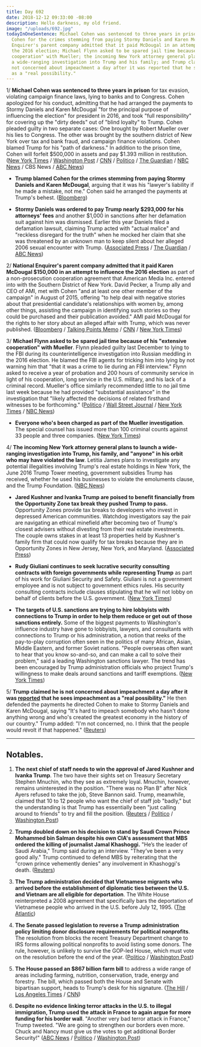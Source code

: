 ```yaml
---
title: Day 692
date: 2018-12-12 09:33:00 -08:00
description: Hello darkness, my old friend.
image: "/uploads/692.jpg"
todayInOneSentence: Michael Cohen was sentenced to three years in prison; Trump blamed
  Cohen for the crimes stemming from paying Stormy Daniels and Karen McDougal; National
  Enquirer's parent company admitted that it paid McDougal in an attempt to influence
  the 2016 election; Michael Flynn asked to be spared jail time because of his "extensive
  cooperation" with Mueller; the incoming New York attorney general plans to launch
  a wide-ranging investigation into Trump and his family; and Trump claimed he is
  not concerned about impeachment a day after it was reported that he sees impeachment
  as a "real possibility."
---
```


1/ **Michael Cohen was sentenced to three years in prison** for tax evasion, violating campaign finance laws, lying to banks and to Congress. Cohen apologized for his conduct, admitting that he had arranged the payments to Stormy Daniels and Karen McDougal "for the principal purpose of influencing the election" for president in 2016, and took "full responsibility" for covering up the "dirty deeds" out of "blind loyalty" to Trump. Cohen pleaded guilty in two separate cases: One brought by Robert Mueller over his lies to Congress. The other was brought by the southern district of New York over tax and bank fraud, and campaign finance violations. Cohen blamed Trump for his "path of darkness." In addition to the prison time, Cohen will forfeit $500,000 in assets and pay $1.393 million in restitution. ([New York Times](https://www.nytimes.com/2018/12/12/nyregion/michael-cohen-sentence-trump.html) / [Washington Post](https://www.washingtonpost.com/world/national-security/michael-cohen-scheduled-to-be-sentenced-for-crimes-committed-while-working-for-trump/2018/12/11/57226ff2-fcbf-11e8-83c0-b06139e540e5_story.html) / [CNN](https://www.cnn.com/2018/12/12/politics/michael-cohen-sentencing/index.html) / [Politico](https://www.politico.com/story/2018/12/12/cohen-sentenced-to-3-years-in-prison-1060060) / [The Guardian](https://www.theguardian.com/us-news/2018/dec/12/michael-cohen-sentence-latest-news-trump-hush-money-payments-lying-charges) / [NBC News](https://www.nbcnews.com/news/us-news/michael-cohen-gets-3-years-cases-involving-stormy-daniels-lying-n946956) / CBS News / [ABC News](https://abcnews.go.com/Politics/cohen-face-sentencing-campaign-finance-violations-lying-congress/story?id=59738100))

* **Trump blamed Cohen for the crimes stemming from paying Stormy Daniels and Karen McDougal**, arguing that it was  his "lawyer's liability if he made a mistake, not me." Cohen said he arranged the payments at Trump's behest. ([Bloomberg](https://www.bloomberg.com/news/articles/2018-12-10/trump-says-any-crime-committed-in-paying-hush-money-was-by-cohen?srnd=politics-vp))

* **Stormy Daniels was ordered to pay Trump nearly $293,000 for his attorneys' fees** and another $1,000 in sanctions after her defamation suit against him was dismissed. Earlier this year Daniels filed a defamation lawsuit, claiming Trump acted with "actual malice" and "reckless disregard for the truth" when he mocked her claim that she was threatened by an unknown man to keep silent about her alleged 2006 sexual encounter with Trump. ([Associated Press](https://apnews.com/c88f8be832c84d348e657aefcbdb5059) / [The Guardian](https://www.theguardian.com/us-news/2018/dec/11/stormy-daniels-lawsuit-pay-trump-legal-fees) / [ABC News](https://abcnews.go.com/Politics/federal-judge-orders-stormy-daniels-pay-trump-300k/story?id=59760159))

2/ **National Enquirer's parent company admitted that it paid Karen McDougal $150,000 in an attempt to influence the 2016 election** as part of a non-prosecution cooperation agreement that American Media Inc. entered into with the Southern District of New York. David Pecker, a Trump ally and CEO of AMI, met with Cohen "and at least one other member of the campaign" in August of 2015, offering "to help deal with negative stories about that presidential candidate's relationships with women by, among other things, assisting the campaign in identifying such stories so they could be purchased and their publication avoided." AMI paid McDougal for the rights to her story about an alleged affair with Trump, which was never published. ([Bloomberg](https://www.bloomberg.com/news/articles/2018-12-12/american-media-in-non-prosecution-agreement-with-prosecutors) / [Talking Points Memo](https://talkingpointsmemo.com/muckraker/ami-sdny-non-prosecution-agreement) / [CNN](https://www.cnn.com/2018/12/12/media/american-media-inc-southern-district-new-york/index.html) / [New York Times](https://www.nytimes.com/2018/12/12/nyregion/trump-american-media-michael-cohen.html))

3/ **Michael Flynn asked to be spared jail time because of his "extensive cooperation" with Mueller**. Flynn pleaded guilty last December to lying to the FBI during its counterintelligence investigation into Russian meddling in the 2016 election. He blamed the FBI agents for tricking him into lying by not warning him that "that it was a crime to lie during an FBI interview." Flynn asked to receive a year of probation and 200 hours of community service in light of his cooperation, long service in the U.S. military, and his lack of a criminal record. Mueller's office similarly recommended little to no jail time last week because he had provided "substantial assistance" in the investigation that "likely affected the decisions of related firsthand witnesses to be forthcoming." ([Politico](https://www.politico.com/story/2018/12/11/flynn-pleads-with-judge-for-no-jail-time-1059161) / [Wall Street Journal](https://www.wsj.com/articles/manafort-attorneys-may-not-contest-allegation-he-breached-plea-agreement-11544565657) / [New York Times](https://www.nytimes.com/2018/12/11/us/politics/michael-flynn-defense-sentencing-memo.html) / [NBC News](https://www.nbcnews.com/news/us-news/michael-flynn-s-lawyers-ask-judge-no-jail-time-n946841))

* **Everyone who's been charged as part of the Mueller investigation**. The special counsel has issued more than 100 criminal counts against 33 people and three companies. ([New York Times](https://www.nytimes.com/interactive/2018/08/21/us/mueller-trump-charges.html))

4/ **The incoming New York attorney general plans to launch a wide-ranging investigation into Trump, his family, and "anyone" in his orbit who may have violated the law**. Letitia James plans to investigate any potential illegalities involving Trump's real estate holdings in New York, the June 2016 Trump Tower meeting, government subsidies Trump has received, whether he used his businesses to violate the emoluments clause, and the Trump Foundation. ([NBC News](https://www.nbcnews.com/politics/donald-trump/incoming-new-york-attorney-general-plans-wide-ranging-investigations-trump-n946706))

* **Jared Kushner and Ivanka Trump are poised to benefit financially from the Opportunity Zone tax break they pushed Trump to pass.** Opportunity Zones provide tax breaks to developers who invest in depressed American communities. Watchdog investigators say the pair are navigating an ethical minefield after becoming two of Trump's closest advisers without divesting from their real estate investments. The couple owns stakes in at least 13 properties held by Kushner's family firm that could now qualify for tax breaks because they are in Opportunity Zones in New Jersey, New York, and Maryland. ([Associated Press](https://apnews.com/41847c1548e34d0ba8c339836b86ed93))

* **Rudy Giuliani continues to seek lucrative security consulting contracts with foreign governments while representing Trump** as part of his work for Giuliani Security and Safety. Giuliani is not a government employee and is not subject to government ethics rules. His security consulting contracts include clauses stipulating that he will not lobby on behalf of clients before the U.S. government. ([New York Times](https://www.nytimes.com/2018/12/12/us/politics/giuliani-consulting-abroad.html))

* **The targets of U.S. sanctions are trying to hire lobbyists with connections to Trump in order to help them reduce or get out of those sanctions entirely.** Some of the biggest payments to Washington's influence industry have gone to lobbyists, lawyers, and consultants with connections to Trump or his administration, a notion that reeks of the pay-to-play corruption often seen in the politics of many African, Asian, Middle Eastern, and former Soviet nations. "People overseas often want to hear that you know so-and-so, and can make a call to solve their problem," said a leading Washington sanctions lawyer. The trend has been encouraged by Trump administration officials who project Trump's willingness to make deals around sanctions and tariff exemptions. ([New York Times](https://www.nytimes.com/2018/12/10/us/politics/sanctions-lobbyists-usa.html))

5/ **Trump claimed he is not concerned about impeachment a day after it was [reported](https://whatthefuckjusthappenedtoday.com/2018/12/11/day-691/#4-trump-sees-impeachment-as-a-real-p) that he sees impeachment as a "real possibility."** He then defended the payments he directed Cohen to make to Stormy Daniels and Karen McDougal, saying "It's hard to impeach somebody who hasn't done anything wrong and who's created the greatest economy in the history of our country." Trump added: "I'm not concerned, no. I think that the people would revolt if that happened." ([Reuters](https://www.reuters.com/article/us-usa-trump-impeachment-exclusive-idUSKBN1OB01N))

---

## Notables.

1. **The next chief of staff needs to win the approval of Jared Kushner and Ivanka Trump**. The two have their sights set on Treasury Secretary Stephen Mnuchin, who they see as extremely loyal. Mnuchin, however, remains uninterested in the position. "There was no Plan B" after Nick Ayers refused to take the job, Steve Bannon said. Trump, meanwhile, claimed that 10 to 12 people who want the chief of staff job "badly," but the understanding is that Trump has essentially been "just calling around to friends" to try and fill the position. ([Reuters](https://www.reuters.com/article/us-usa-trump-staff-exclusive-idUSKBN1OB08G) / [Politico](https://www.politico.com/story/2018/12/12/trump-white-house-chief-of-staff-search-ivanka-jared-1059163) /  [Washington Post](https://www.washingtonpost.com/politics/there-was-no-plan-b-trump-scrambles-to-find-chief-of-staff-after-top-candidate-turns-him-down/2018/12/10/9b6d0424-fc9c-11e8-862a-b6a6f3ce8199_story.html))

2. **Trump doubled down on his decision to stand by Saudi Crown Prince Mohammed bin Salman despite his own CIA's assessment that MBS ordered the killing of journalist Jamal Khashoggi.** "He’s the leader of Saudi Arabia," Trump said during an interview. "They’ve been a very good ally." Trump continued to defend MBS by reiterating that the "crown prince vehemently denies" any involvement in Khashoggi's death. ([Reuters](https://www.reuters.com/article/us-usa-trump-saudi-exclusive-idUSKBN1OB01C))

3. **The Trump administration decided that Vietnamese migrants who arrived before the establishment of diplomatic ties between the U.S. and Vietnam are all eligible for deportation**. The White House reinterpreted a 2008 agreement that specifically bars the deportation of Vietnamese people who arrived in the U.S. before July 12, 1995. ([The Atlantic](https://www.theatlantic.com/international/archive/2018/12/donald-trump-deport-vietnam-war-refugees/577993/))

4. **The Senate passed legislation to reverse a Trump administration policy limiting donor disclosure requirements for political nonprofits**. The resolution from blocks the recent Treasury Department change to IRS forms allowing political nonprofits to avoid listing some donors. The rule, however, is unlikely to survive the GOP-led House, which must vote on the resolution before the end of the year. ([Politico](https://www.politico.com/story/2018/12/12/senate-democrats-overturn-trump-donor-disclosure-1057535) / [Washington Post](https://www.washingtonpost.com/politics/senate-votes-to-overturn-trump-administration-donor-disclosure-rule-for-dark-money-groups/2018/12/12/92d8d93a-fe3d-11e8-ad40-cdfd0e0dd65a_story.html))

5. **The House passed an $867 billion farm bill** to address a wide range of areas including farming, nutrition, conservation, trade, energy and forestry. The bill, which passed both the House and Senate with bipartisan support, heads to Trump's desk for his signature. ([The Hill](https://thehill.com/homenews/house/420990-house-passes-867-billion-farm-bill-sending-it-to-trump) / [Los Angeles Times](https://www.latimes.com/politics/la-na-pol-congress-farm-bill-20181212-story.html) / [CNN](https://www.cnn.com/2018/12/12/politics/farm-bill-passes-congress/index.html))

6. **Despite no evidence linking terror attacks in the U.S. to illegal immigration, Trump used the attack in France to again argue for more funding for his border wall**. "Another very bad terror attack in France," Trump tweeted. "We are going to strengthen our borders even more. Chuck and Nancy must give us the votes to get additional Border Security!" ([ABC News](https://abcnews.go.com/Politics/trump-france-terror-attack-call-us-border-security/story?id=59770868) / [Politico](https://www.politico.com/story/2018/12/12/trump-french-terrorist-attack-border-wall-funding-1059169) / [Washington Post](https://www.washingtonpost.com/politics/trump-cites-french-terrorist-attack-as-he-pleads-for-funding-for-his-promised-us-mexico-border-wall/2018/12/12/54fc3a36-fe00-11e8-862a-b6a6f3ce8199_story.html))
